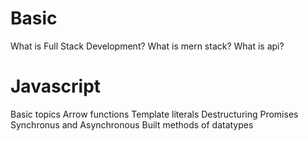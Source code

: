 #  Basic

What is Full Stack Development?
What is mern stack?
What is api?

# Javascript

Basic topics
Arrow functions
Template literals
Destructuring
Promises
Synchronus and Asynchronous
Built methods of datatypes



